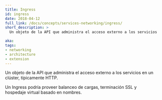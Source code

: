 ```yaml
---
title: Ingress
id: ingress
date: 2018-04-12
full_link: /docs/concepts/services-networking/ingress/
short_description: >
  Un objeto de la API que administra el acceso externo a los servicios en un clúster, típicamente HTTP.

aka: 
tags:
- networking
- architecture
- extension
---
```

Un objeto de la API que administra el acceso externo a los servicios en un clúster, típicamente HTTP.

<!--more--> 

Un Ingress podría proveer balanceo de cargas, terminación SSL y hospedaje virtual basado en nombres.

